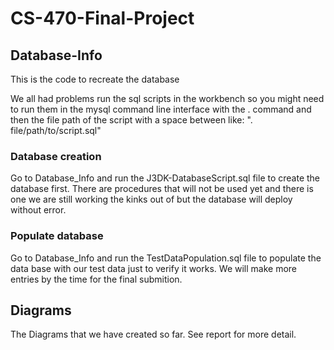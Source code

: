# CS-470-Final-Project

## Database-Info

This is the code to recreate the database

We all had problems run the sql scripts in the workbench so you might need to run them in the mysql command line interface with the \. command and then the file path of the script with a space between like: "\. file/path/to/script.sql"

### Database creation

Go to Database_Info and run the J3DK-DatabaseScript.sql file to create the database first. There are procedures that will not be used yet and there is one we are still working the kinks out of but the database will deploy without error.

### Populate database

Go to Database_Info and run the TestDataPopulation.sql file to populate the data base with our test data just to verify it works. We will make more entries by the time for the final submition.

## Diagrams

The Diagrams that we have created so far. See report for more detail.
